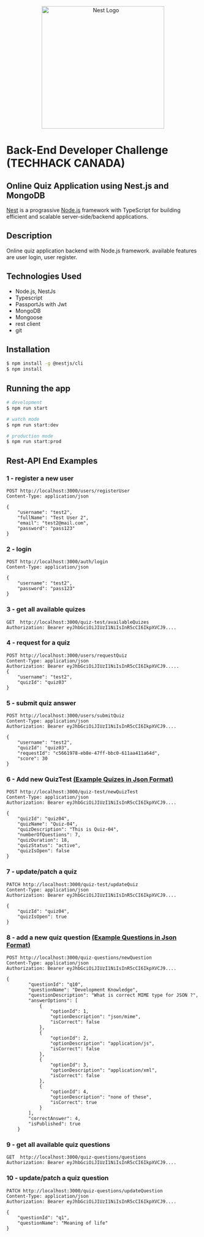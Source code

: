 <p align="center">
  <a href="http://nestjs.com/" target="blank"><img src="https://nestjs.com/img/logo_text.svg" width="320" alt="Nest Logo" /></a>
</p>

# Back-End Developer Challenge (TECHHACK CANADA)
## Online Quiz Application using Nest.js and MongoDB
[Nest](https://github.com/nestjs/nest) is a prograssive [Node.js](https://nodejs.org) framework with TypeScript for building efficient and scalable server-side/backend applications.

## Description

Online quiz application backend with Node.js framework. available features are user login, user register.

## Technologies Used

- Node.js, NestJs
- Typescript
- PassportJs with Jwt
- MongoDB
- Mongoose
- rest client
- git

## Installation

```bash
$ npm install -g @nestjs/cli
$ npm install
```

## Running the app

```bash
# development
$ npm run start

# watch mode
$ npm run start:dev

# production mode
$ npm run start:prod
```

## Rest-API End Examples

### 1 - register a new user
```
POST http://localhost:3000/users/registerUser
Content-Type: application/json

{ 
    "username": "test2",
    "fullName": "Test User 2",
    "email": "test2@mail.com",
    "password": "pass123"
}
```
### 2 - login
```
POST http://localhost:3000/auth/login
Content-Type: application/json

{
    "username": "test2", 
    "password": "pass123"
}
```
### 3 - get all available quizes
```
GET  http://localhost:3000/quiz-test/availableQuizes
Authorization: Bearer eyJhbGciOiJIUzI1NiIsInR5cCI6IkpXVCJ9....
```

### 4 - request for a quiz
```
POST http://localhost:3000/users/requestQuiz
Content-Type: application/json
Authorization: Bearer eyJhbGciOiJIUzI1NiIsInR5cCI6IkpXVCJ9.....
{
    "username": "test2",
    "quizId": "quiz03"
}
```
### 5 - submit quiz answer
```
POST http://localhost:3000/users/submitQuiz
Content-Type: application/json
Authorization: Bearer eyJhbGciOiJIUzI1NiIsInR5cCI6IkpXVCJ9....

{
    "username": "test2",
    "quizId": "quiz03",
    "requestId": "c5661978-eb8e-47ff-bbc0-611aa411a64d",
    "score": 30
}
```
### 6 - Add new QuizTest [(Example Quizes in Json Format)](./example-quizes.json)
```
POST http://localhost:3000/quiz-test/newQuizTest
Content-Type: application/json
Authorization: Bearer eyJhbGciOiJIUzI1NiIsInR5cCI6IkpXVCJ9....

{
    "quizId": "quiz04",
    "quizName": "Quiz-04",
    "quizDescription": "This is Quiz-04",
    "numberOfQuestions": 7,
    "quizDuration": 18,
    "quizStatus": "active",
    "quizIsOpen": false
}
```
### 7 - update/patch a quiz
```
PATCH http://localhost:3000/quiz-test/updateQuiz
Content-Type: application/json
Authorization: Bearer eyJhbGciOiJIUzI1NiIsInR5cCI6IkpXVCJ9....

{
    "quizId": "quiz04",
    "quizIsOpen": true
}
```
### 8 - add a new quiz question [(Example Questions in Json Format)](./example-questions.json)
```
POST http://localhost:3000/quiz-questions/newQuestion
Content-Type: application/json
Authorization: Bearer eyJhbGciOiJIUzI1NiIsInR5cCI6IkpXVCJ9....

{
        "questionId": "q10",
        "questionName": "Development Knowledge",
        "questionDescription": "What is correct MIME type for JSON ?",
        "answerOptions": [
            {
                "optionId": 1,
                "optionDescription": "json/mime",
                "isCorrect": false
            },
            {
                "optionId": 2,
                "optionDescription": "application/js",
                "isCorrect": false
            },
            {
                "optionId": 3,
                "optionDescription": "application/xml",
                "isCorrect": false
            },
            {
                "optionId": 4,
                "optionDescription": "none of these",
                "isCorrect": true
            }
        ],
        "correctAnswer": 4,
        "isPublished": true
    }
```
### 9 - get all available quiz questions
```
GET  http://localhost:3000/quiz-questions/questions
Authorization: Bearer eyJhbGciOiJIUzI1NiIsInR5cCI6IkpXVCJ9....
```
### 10 - update/patch a quiz question
```
PATCH http://localhost:3000/quiz-questions/updateQuestion
Content-Type: application/json
Authorization: Bearer eyJhbGciOiJIUzI1NiIsInR5cCI6IkpXVCJ9....

{
    "questionId": "q1",
    "questionName": "Meaning of life"
}
```



